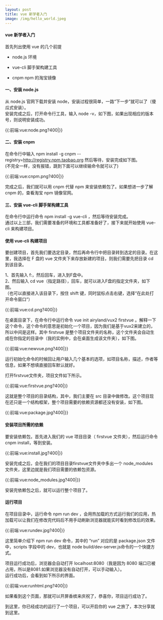 ```yaml
---
layout: post
title: vue 新学者入门
image: /img/hello_world.jpeg
---
```


#### vue 新学者入门

首先列出使用 vue 的几个前提

*  node.js 环境  

*  vue-cli 脚手架构建工具  

*  cnpm  npm 的淘宝镜像  


#### 一、安装 node.js  
从 node.js 官网下载并安装 node，安装过程很简单，一路“下一步”就可以了（傻瓜式安装）。  
安装完成之后，打开命令行工具，输入 node -v，如下图，如果出现相应的版本号，则说明安装成功。 
 
{{:前端:vue:node.png?400|}}  

#### 二、安装 cnpm

在命令行中输入 npm install -g cnpm --registry=http://registry.npm.taobao.org 然后等待，安装完成如下图。   
(不完全一样，没有报错，跳到下面可以继续输命令就可以了)
 
{{:前端:vue:cnpm.png?400|}}

完成之后，我们就可以用 cnpm 代替 npm 来安装依赖包了。如果想进一步了解 cnpm 的，查看淘宝 npm 镜像官网。

#### 三、安装 vue-cli 脚手架构建工具

在命令行中运行命令 npm install -g vue-cli ，然后等待安装完成。  
通过以上三部，我们需要准备的环境和工具都准备好了，接下来就开始使用 vue-cli 来构建项目。


#### 使用 vue-cli 构建项目

要创建项目，首先我们要选定目录，然后再命令行中把目录转到选定的目录。在这里，我选择在 F 盘的 vue 文件夹下来存放新建的项目，则我们需要先把目录 cd 到该目录。

1、首先输入 f:，然后回车，进入到F盘中。  
2、然后输入 cd vue（指定路径），回车，就可以进入F盘的指定文件夹，如下图。  
（也可以直接进入该目录下，按住 shift 键，同时鼠标点击右键，选择“在此处打开命令窗口”）

{{:前端:vue:cd.png?400|}}


在桌面目录下，在命令行中运行命令 vue init airyland/vux2 firstvue 。解释一下这个命令，这个命令的意思是初始化一个项目，因为我们是基于vux2来建立的，所以中间是这样。其中 firstvue 是整个项目文件夹的名称，这个文件夹会自动生成在你指定的目录中（我的实例中，会在桌面生成该文件夹），如下图。

{{:前端:vue:newvue.png?400|}}

运行初始化命令的时候回让用户输入几个基本的选项，如项目名称，描述，作者等信息，如果不想填直接回车默认就好。


打开firstvue文件夹，项目文件如下所示。


{{:前端:vue:firstvue.png?400|}}


这就是整个项目的目录结构，其中，我们主要在 src 目录中做修改。这个项目现在还只是一个结构框架，整个项目需要的依赖资源都还没有安装，如下图。

{{:前端:vue:package.jpg?400|}}


#### 安装项目所需的依赖  

要安装依赖包，首先进入我们的 vue 项目目录（ firstvue 文件夹），然后运行命令 cnpm install，等到安装。

{{:前端:vue:install.jpg?400|}}

安装完成之后，会在我们的项目目录firstvue文件夹中多出一个 node_modules 文件夹，这里边就是我们项目需要的依赖包资源。

{{:前端:vue:node_modules.jpg?400|}}

安装完依赖包之后，就可以运行整个项目了。

#### 运行项目

在项目目录中，运行命令 npm run dev ，会用热加载的方式运行我们的应用，热加载可以让我们在修改完代码后不用手动刷新浏览器就能实时看到修改后的效果。

{{:前端:vue:rundev.jpg?400|}}

这里简单介绍下 npm run dev 命令，其中的 “run” 对应的是 package.json 文件中，scripts 字段中的 dev，也就是 node build/dev-server.js命令的一个快捷方式。

项目运行成功后，浏览器会自动打开 localhost:8080（我是因为 8080 端口已被占用，所以是8081.如果浏览器没有自动打开，可以手动输入）。  
运行成功后，会看到如下所示的界面。

{{:前端:vue:runhtml.png?400|}}


如果看到这个页面，那就可以开屏香槟来庆祝了，恭喜你，项目运行成功了。

到这里，你已经成功的运行了一个项目，可以开启你的 vue 之旅了，本次分享就到这里。








